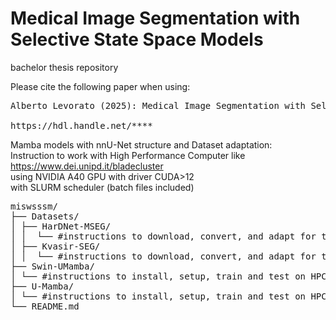 # Medical Image Segmentation with Selective State Space Models
bachelor thesis repository<br>

Please cite the following paper when using:<br>
<pre>Alberto Levorato (2025): Medical Image Segmentation with Selective State Space Models<br>
https://hdl.handle.net/****</pre>

                             
Mamba models with nnU-Net structure and Dataset adaptation:<br>
Instruction to work with High Performance Computer like https://www.dei.unipd.it/bladecluster<br>
using NVIDIA A40 GPU with driver CUDA>12<br>
with SLURM scheduler (batch files included)<br>

<pre>miswsssm/
├── Datasets/
│ ├── HarDNet-MSEG/
│ │  └── #instructions to download, convert, and adapt for training
│ ├── Kvasir-SEG/
│ │  └── #instructions to download, convert, and adapt for training
├── Swin-UMamba/
│ └── #instructions to install, setup, train and test on HPC
├── U-Mamba/
│ └── #instructions to install, setup, train and test on HPC
└── README.md</pre>